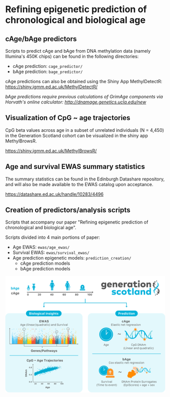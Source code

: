 # Refining epigenetic prediction of chronological and biological age

## cAge/bAge predictors

Scripts to predict cAge and bAge from DNA methylation data (namely Illumina's 450K chips) can be found in the following directories:
- cAge prediction: `cage_predictor/`
- bAge prediction: `bage_predictor/`

cAge predictions can also be obtained using the Shiny App MethylDetectR: https://shiny.igmm.ed.ac.uk/MethylDetectR/

*bAge predictions require previous calculations of GrimAge components via Horvath's online calculator: http://dnamage.genetics.ucla.edu/new*

## Visualization of CpG ~ age trajectories

CpG beta values across age in a subset of unrelated individuals (N = 4,450) in the Generation Scotland cohort can be visualized in the shiny app MethylBrowsR.

https://shiny.igmm.ed.ac.uk/MethylBrowsR/


## Age and survival EWAS summary statistics

The summary statistics can be found in the Edinburgh Datashare repository, and will also be made available to the EWAS catalog upon acceptance.

https://datashare.ed.ac.uk/handle/10283/4496


## Creation of predictors/analysis scripts

Scripts that accompany our paper "Refining epigenetic prediction of chronological and biological age".

Scripts divided into 4 main portions of paper:
- Age EWAS: `ewas/age_ewas/`
- Survival EWAS: `ewas/survival_ewas/`
- Age prediction epigenetic models: `prediction_creation/`
    - cAge prediction models
    - bAge prediction models

![Study overview](study_overview.png)
